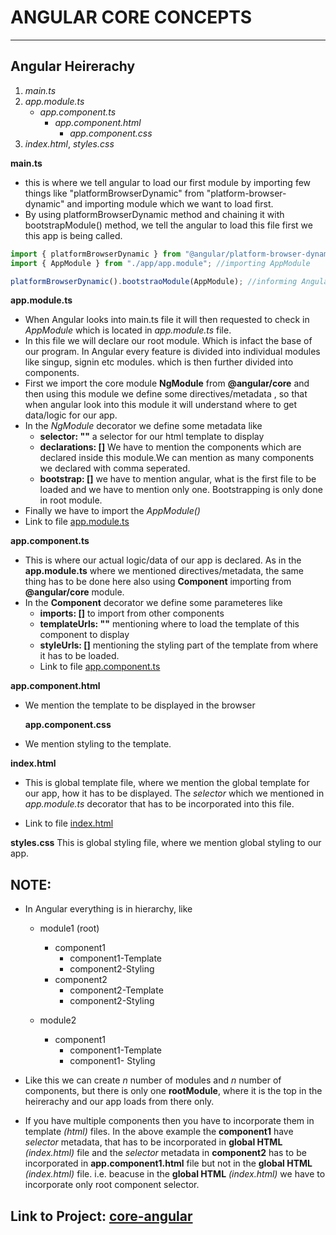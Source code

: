 # ANGULAR CORE CONCEPTS

---

## Angular Heirerachy

1. _main.ts_
2. _app.module.ts_
   - _app.component.ts_
     - _app.component.html_
       - _app.component.css_
3. _index.html_, _styles.css_

**main.ts**

- this is where we tell angular to load our first module by importing few things like "platformBrowserDynamic" from "platform-browser-dynamic" and importing module which we want to load first.
- By using platformBrowserDynamic method and chaining it with bootstrapModule() method, we tell the angular to load this file first we this app is being called.

```typescript
import { platformBrowserDynamic } from "@angular/platform-browser-dynamic"; //importing platformBrowserDynamic
import { AppModule } from "./app/app.module"; //importing AppModule

platformBrowserDynamic().bootstraoModule(AppModule); //informing Angular to load this file when requested.
```

**app.module.ts**

- When Angular looks into main.ts file it will then requested to check in _AppModule_ which is located in _app.module.ts_ file.
- In this file we will declare our root module. Which is infact the base of our program. In Angular every feature is divided into individual modules like singup, signin etc modules. which is then further divided into components.
- First we import the core module **NgModule** from **@angular/core** and then using this module we define some directives/metadata , so that when angular look into this module it will understand where to get data/logic for our app.
- In the _NgModule_ decorator we define some metadata like
  - **selector: ""** a selector for our html template to display
  - **declarations: []** We have to mention the components which are declared inside this module.We can mention as many components we declared with comma seperated.
  - **bootstrap: []** we have to mention angular, what is the first file to be loaded and we have to mention only one. Bootstrapping is only done in root module.
- Finally we have to import the _AppModule()_
- Link to file [app.module.ts](https://github.com/kousiclattala/core-angular/blob/main/src/app/app.module.ts)

**app.component.ts**

- This is where our actual logic/data of our app is declared. As in the **app.module.ts** where we mentioned directives/metadata, the same thing has to be done here also using **Component** importing from **@angular/core** module.
- In the **Component** decorator we define some parameteres like
  - **imports: []** to import from other components
  - **templateUrls: ""** mentioning where to load the template of this component to display
  - **styleUrls: []** mentioning the styling part of the template from where it has to be loaded.
  - Link to file [app.component.ts](https://github.com/kousiclattala/core-angular/blob/main/src/app/app.component.ts)

**app.component.html**

- We mention the template to be displayed in the browser

  **app.component.css**

- We mention styling to the template.

**index.html**

- This is global template file, where we mention the global template for our app, how it has to be displayed. The _selector_ which we mentioned in _app.module.ts_ decorator that has to be incorporated into this file.

- Link to file [index.html](https://github.com/kousiclattala/core-angular/blob/main/src/index.html)

**styles.css** This is global styling file, where we mention global styling to our app.

## NOTE:

- In Angular everything is in hierarchy, like

  - module1 (root)

    - component1
      - component1-Template
      - component2-Styling
    - component2
      - component2-Template
      - component2-Styling

  - module2
    - component1
      - component1-Template
      - component1- Styling

- Like this we can create _n_ number of modules and _n_ number of components, but there is only one **rootModule**, where it is the top in the heirerachy and our app loads from there only.

- If you have multiple components then you have to incorporate them in template _(html)_ files. In the above example the **component1** have _selector_ metadata, that has to be incorporated in **global HTML** _(index.html)_ file and the _selector_ metadata in **component2** has to be incorporated in **app.component1.html** file but not in the **global HTML** _(index.html)_ file. i.e. beacuse in the **global HTML** _(index.html)_ we have to incorporate only root component selector.

## Link to Project: [core-angular](https://github.com/kousiclattala/core-angular)
